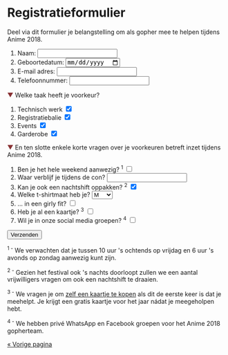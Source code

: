 # Registratieformulier

Deel via dit formulier je belangstelling om als gopher mee te helpen tijdens Anime 2018.

<p style="display: none" id="error" class="error">Eén van de velden was niet goed ingevuld, sorry! Probeer het nog eens.</p>
<script>
if (document.location.hash == '#error')
  document.getElementById('error').style.display = 'block';
</script>

<form action="registratie.php" method="post">
  <ol>
    <li>
      <label for="naam">Naam:</label>
      <input type="text" required name="naam" id="naam" />
    </li>
    <li>
      <label for="geboortedatum">Geboortedatum:</label>
      <input type="date" required name="geboortedatum" id="geboortedatum" />
    </li>
    <li>
      <label for="email">E-mail adres:</label>
      <input type="text" required name="email" id="email" />
    </li>
    <li>
      <label for="telefoonnummer">Telefoonnummer:</label>
      <input type="text" required name="telefoonnummer" id="telefoonnummer" />
    </li>
  </ol>

<span style="color: #883133">▼</span> Welke taak heeft je voorkeur?

  <ol>
    <li>
      <label for="tech">Technisch werk</label>
      <input type="checkbox" name="tech" id="tech" checked />
    </li>
    <li>
      <label for="desk">Registratiebalie</label>
      <input type="checkbox" name="desk" id="desk" checked />
    </li>
    <li>
      <label for="events">Events</label>
      <input type="checkbox" name="events" id="events" checked />
    </li>
    <li>
      <label for="cloakroom">Garderobe</label>
      <input type="checkbox" name="cloakroom" id="cloakroom" checked />
    </li>
  </ol>

<span style="color: #883133">▼</span> En ten slotte enkele korte vragen over je voorkeuren betreft
inzet tijdens Anime 2018.

  <ol>
    <li>
      <label for="aanwezig">Ben je het hele weekend aanwezig? <sup>1</sup></label>
      <input type="checkbox" name="aanwezig" id="aanwezig" />
    </li>
    <li>
      <label for="location">Waar verblijf je tijdens de con?</label>
      <input type="text" required name="location" id="location" />
    </li>
    <li>
      <label for="night">Kan je ook een nachtshift oppakken? <sup>2</sup></label>
      <input type="checkbox" name="night" id="night" checked />
    </li>
    <li>
      <label for="tshirt">Welke t-shirtmaat heb je?</label>
      <select name="tshirt" id="tshirt">
        <option>S</option>
        <option selected>M</option>
        <option>L</option>
        <option>XL</option>
        <option>XXL</option>
      </select>
    </li>
    <li>
      <label for="girly">... in een girly fit?</label>
      <input type="checkbox" name="girly" id="girly" />
    </li>
    <li>
      <label for="ticket">Heb je al een kaartje? <sup>3</sup></label>
      <input type="checkbox" name="ticket" id="ticket" />
    </li>
    <li>
      <label for="social">Wil je in onze social media groepen? <sup>4</sup></label>
      <input type="checkbox" name="social" id="social" />
    </li>
  </ol>

  <input type="submit" value="Verzenden" />
</form>

<sup>1 -</sup> We verwachten dat je tussen 10 uur 's ochtends op vrijdag en 6 uur 's avonds op
zondag aanwezig kunt zijn.

<sup>2 -</sup> Gezien het festival ook 's nachts doorloopt zullen we een aantal vrijwilligers
vragen om ook een nachtshift te draaien.

<sup>3 -</sup> We vragen je om <a href="https://tickets.animecon.nl" target="_blank">zelf een
kaartje te kopen</a> als dit de eerste keer is dat je meehelpt. Je krijgt een gratis kaartje voor
het jaar nádat je meegeholpen hebt.

<sup>4 -</sup> We hebben privé WhatsApp en Facebook groepen voor het Anime 2018 gopherteam.

[« Vorige pagina](index.html)
